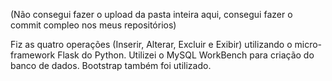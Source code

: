 (Não consegui fazer o upload da pasta inteira aqui, consegui fazer o commit compleo nos meus repositórios)

  Fiz as quatro operações (Inserir, Alterar, Excluir e Exibir) utilizando o micro-framework Flask do Python.
  Utilizei o MySQL WorkBench para criação do banco de dados.
  Bootstrap também foi utilizado.
  
